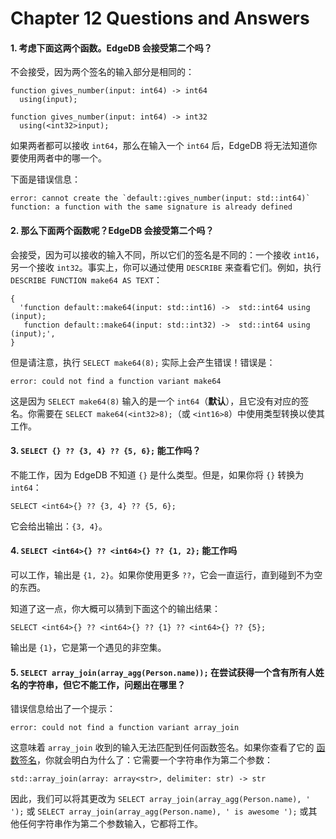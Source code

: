# Chapter 12 Questions and Answers

#### 1. 考虑下面这两个函数。EdgeDB 会接受第二个吗？

不会接受，因为两个签名的输入部分是相同的：

```sdl
function gives_number(input: int64) -> int64
  using(input);

function gives_number(input: int64) -> int32
  using(<int32>input);
```

如果两者都可以接收 `int64`，那么在输入一个 `int64` 后，EdgeDB 将无法知道你要使用两者中的哪一个。

下面是错误信息：

```
error: cannot create the `default::gives_number(input: std::int64)` function: a function with the same signature is already defined
```

#### 2. 那么下面两个函数呢？EdgeDB 会接受第二个吗？

会接受，因为可以接收的输入不同，所以它们的签名是不同的：一个接收 `int16`，另一个接收 `int32`。事实上，你可以通过使用 `DESCRIBE` 来查看它们。例如，执行 `DESCRIBE FUNCTION make64 AS TEXT`：

```
{
  'function default::make64(input: std::int16) ->  std::int64 using (input);
   function default::make64(input: std::int32) ->  std::int64 using (input);',
}
```

但是请注意，执行 `SELECT make64(8);` 实际上会产生错误！错误是：

```
error: could not find a function variant make64
```

这是因为 `SELECT make64(8)` 输入的是一个 `int64`（**默认**），且它没有对应的签名。你需要在 `SELECT make64(<int32>8);`（或 `<int16>8`）中使用类型转换以使其工作。

#### 3. `SELECT {} ?? {3, 4} ?? {5, 6};` 能工作吗？

不能工作，因为 EdgeDB 不知道 `{}` 是什么类型。但是，如果你将 `{}` 转换为 `int64`：

```edgeql
SELECT <int64>{} ?? {3, 4} ?? {5, 6};
```

它会给出输出：`{3, 4}`。

#### 4. `SELECT <int64>{} ?? <int64>{} ?? {1, 2};` 能工作吗

可以工作，输出是 `{1, 2}`。如果你使用更多 `??`，它会一直运行，直到碰到不为空的东西。

知道了这一点，你大概可以猜到下面这个的输出结果：

```edgeql
SELECT <int64>{} ?? <int64>{} ?? {1} ?? <int64>{} ?? {5};
```

输出是 `{1}`，它是第一个遇见的非空集。

#### 5. `SELECT array_join(array_agg(Person.name));` 在尝试获得一个含有所有人姓名的字符串，但它不能工作，问题出在哪里？

错误信息给出了一个提示：

`error: could not find a function variant array_join`

这意味着 `array_join` 收到的输入无法匹配到任何函数签名。如果你查看了它的 [函数签名](https://www.edgedb.com/docs/edgeql/funcops/array#function::std::array_join)，你就会明白为什么了：它需要一个字符串作为第二个参数：

```sdl
std::array_join(array: array<str>, delimiter: str) -> str
```

因此，我们可以将其更改为 `SELECT array_join(array_agg(Person.name), ' ');` 或 `SELECT array_join(array_agg(Person.name), ' is awesome ');` 或其他任何字符串作为第二个参数输入，它都将工作。
